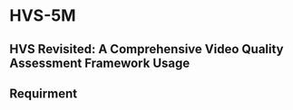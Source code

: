 HVS-5M
===

HVS Revisited: A Comprehensive Video Quality Assessment  Framework
Usage
---
## Requirment
